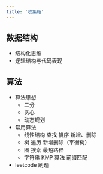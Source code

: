 ```yaml
---
title: '收集箱'
---
```


## 数据结构

- 结构化思维
- 逻辑结构与代码表现

## 算法

- 算法思想
  - 二分
  - 贪心
  - 动态规划
- 常用算法
  - 线性结构
    查找
    排序
    新增、删除
  - 树
    遍历
    新增删除（平衡树）
  - 图
    搜索
    最短路径
  - 字符串
    KMP 算法
    前缀匹配
- leetcode 刷题
